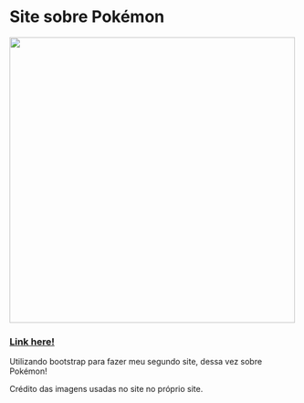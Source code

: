 # Site sobre Pokémon 
<img src="https://user-images.githubusercontent.com/96491301/155030889-be6ef5ea-1fb9-455f-b491-73bb95e5cecd.png" width="500px">
<h3><a href="https://sitepokemonsefiam.netlify.app/" target="_blank">Link here!</a></h3>
<p>Utilizando bootstrap para fazer meu segundo site, dessa vez sobre Pokémon!</p>
<p>Crédito das imagens usadas no site no próprio site.</p>
